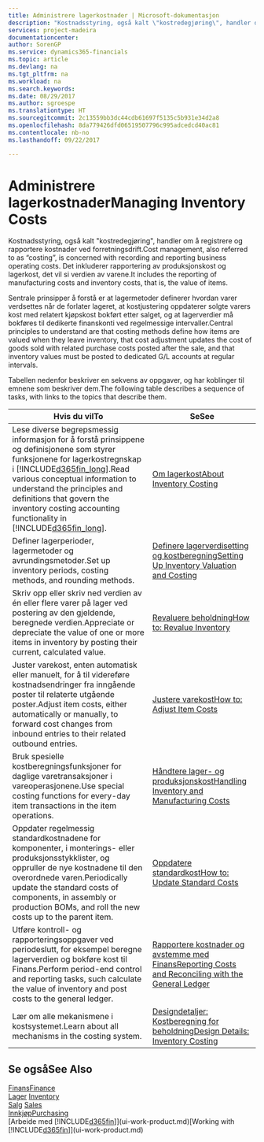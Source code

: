 ```yaml
---
title: Administrere lagerkostnader | Microsoft-dokumentasjon
description: "Kostnadsstyring, også kalt \"kostredegjøring\", handler om å registrere og rapportere kostnader ved forretningsdrift. Det inkluderer rapportering av produksjonskost og lagerkost, det vil si verdien av varene."
services: project-madeira
documentationcenter: 
author: SorenGP
ms.service: dynamics365-financials
ms.topic: article
ms.devlang: na
ms.tgt_pltfrm: na
ms.workload: na
ms.search.keywords: 
ms.date: 08/29/2017
ms.author: sgroespe
ms.translationtype: HT
ms.sourcegitcommit: 2c13559bb3dc44cdb61697f5135c5b931e34d2a8
ms.openlocfilehash: 8da779426dfd06519507796c995adcedcd40ac81
ms.contentlocale: nb-no
ms.lasthandoff: 09/22/2017

---
```

# <a name="managing-inventory-costs"></a><span data-ttu-id="53840-104">Administrere lagerkostnader</span><span class="sxs-lookup"><span data-stu-id="53840-104">Managing Inventory Costs</span></span>
<span data-ttu-id="53840-105">Kostnadsstyring, også kalt "kostredegjøring", handler om å registrere og rapportere kostnader ved forretningsdrift.</span><span class="sxs-lookup"><span data-stu-id="53840-105">Cost management, also referred to as “costing”, is concerned with recording and reporting business operating costs.</span></span> <span data-ttu-id="53840-106">Det inkluderer rapportering av produksjonskost og lagerkost, det vil si verdien av varene.</span><span class="sxs-lookup"><span data-stu-id="53840-106">It includes the reporting of manufacturing costs and inventory costs, that is, the value of items.</span></span>   

<span data-ttu-id="53840-107">Sentrale prinsipper å forstå er at lagermetoder definerer hvordan varer verdsettes når de forlater lageret, at kostjustering oppdaterer solgte varers kost med relatert kjøpskost bokført etter salget, og at lagerverdier må bokføres til dedikerte finanskonti ved regelmessige intervaller.</span><span class="sxs-lookup"><span data-stu-id="53840-107">Central principles to understand are that costing methods define how items are valued when they leave inventory, that cost adjustment updates the cost of goods sold with related purchase costs posted after the sale, and that inventory values must be posted to dedicated G/L accounts at regular intervals.</span></span>

<span data-ttu-id="53840-108">Tabellen nedenfor beskriver en sekvens av oppgaver, og har koblinger til emnene som beskriver dem.</span><span class="sxs-lookup"><span data-stu-id="53840-108">The following table describes a sequence of tasks, with links to the topics that describe them.</span></span>

|<span data-ttu-id="53840-109">**Hvis du vil**</span><span class="sxs-lookup"><span data-stu-id="53840-109">**To**</span></span>|<span data-ttu-id="53840-110">**Se**</span><span class="sxs-lookup"><span data-stu-id="53840-110">**See**</span></span>|  
|------------|-------------|  
|<span data-ttu-id="53840-111">Lese diverse begrepsmessig informasjon for å forstå prinsippene og definisjonene som styrer funksjonene for lagerkostregnskap i [!INCLUDE[d365fin_long](includes/d365fin_long_md.md)].</span><span class="sxs-lookup"><span data-stu-id="53840-111">Read various conceptual information to understand the principles and definitions that govern the inventory costing accounting functionality in [!INCLUDE[d365fin_long](includes/d365fin_long_md.md)].</span></span>|[<span data-ttu-id="53840-112">Om lagerkost</span><span class="sxs-lookup"><span data-stu-id="53840-112">About Inventory Costing</span></span>](finance-learn-about-costing.md)|  
|<span data-ttu-id="53840-113">Definer lagerperioder, lagermetoder og avrundingsmetoder.</span><span class="sxs-lookup"><span data-stu-id="53840-113">Set up inventory periods, costing methods, and rounding methods.</span></span>|[<span data-ttu-id="53840-114">Definere lagerverdisetting og kostberegning</span><span class="sxs-lookup"><span data-stu-id="53840-114">Setting Up Inventory Valuation and Costing</span></span>](finance-set-up-inventory-valuation-and-costing.md)|
|<span data-ttu-id="53840-115">Skriv opp eller skriv ned verdien av én eller flere varer på lager ved postering av den gjeldende, beregnede verdien.</span><span class="sxs-lookup"><span data-stu-id="53840-115">Appreciate or depreciate the value of one or more items in inventory by posting their current, calculated value.</span></span>|[<span data-ttu-id="53840-116">Revaluere beholdning</span><span class="sxs-lookup"><span data-stu-id="53840-116">How to: Revalue Inventory</span></span>](inventory-how-revalue-inventory.md)|
|<span data-ttu-id="53840-117">Juster varekost, enten automatisk eller manuelt, for å til videreføre kostnadsendringer fra inngående poster til relaterte utgående poster.</span><span class="sxs-lookup"><span data-stu-id="53840-117">Adjust item costs, either automatically or manually, to forward cost changes from inbound entries to their related outbound entries.</span></span>|[<span data-ttu-id="53840-118">Justere varekost</span><span class="sxs-lookup"><span data-stu-id="53840-118">How to: Adjust Item Costs</span></span>](inventory-how-adjust-item-costs.md)|
|<span data-ttu-id="53840-119">Bruk spesielle kostberegningsfunksjoner for daglige varetransaksjoner i vareoperasjonene.</span><span class="sxs-lookup"><span data-stu-id="53840-119">Use special costing functions for every-day item transactions in the item operations.</span></span>|[<span data-ttu-id="53840-120">Håndtere lager- og produksjonskost</span><span class="sxs-lookup"><span data-stu-id="53840-120">Handling Inventory and Manufacturing Costs</span></span>](finance-handle-inventory-and-manufacturing-costs.md)|  
|<span data-ttu-id="53840-121">Oppdater regelmessig standardkostnadene for komponenter, i monterings- eller produksjonsstykklister, og oppruller de nye kostnadene til den overordnede varen.</span><span class="sxs-lookup"><span data-stu-id="53840-121">Periodically update the standard costs of components, in assembly or production BOMs, and roll the new costs up to the parent item.</span></span>|[<span data-ttu-id="53840-122">Oppdatere standardkost</span><span class="sxs-lookup"><span data-stu-id="53840-122">How to: Update Standard Costs</span></span>](finance-how-to-update-standard-costs.md)|
|<span data-ttu-id="53840-123">Utføre kontroll- og rapporteringsoppgaver ved periodeslutt, for eksempel beregne lagerverdien og bokføre kost til Finans.</span><span class="sxs-lookup"><span data-stu-id="53840-123">Perform period-end control and reporting tasks, such calculate the value of inventory and post costs to the general ledger.</span></span>|[<span data-ttu-id="53840-124">Rapportere kostnader og avstemme med Finans</span><span class="sxs-lookup"><span data-stu-id="53840-124">Reporting Costs and Reconciling with the General Ledger</span></span>](finance-report-costs-and-reconcile-with-the-general-ledger.md)|  
|<span data-ttu-id="53840-125">Lær om alle mekanismene i kostsystemet.</span><span class="sxs-lookup"><span data-stu-id="53840-125">Learn about all mechanisms in the costing system.</span></span>|[<span data-ttu-id="53840-126">Designdetaljer: Kostberegning for beholdning</span><span class="sxs-lookup"><span data-stu-id="53840-126">Design Details: Inventory Costing</span></span>](design-details-inventory-costing.md)|  

## <a name="see-also"></a><span data-ttu-id="53840-127">Se også</span><span class="sxs-lookup"><span data-stu-id="53840-127">See Also</span></span>  
 [<span data-ttu-id="53840-128">Finans</span><span class="sxs-lookup"><span data-stu-id="53840-128">Finance</span></span>](finance.md)  
 <span data-ttu-id="53840-129">[Lager](inventory-manage-inventory.md) </span><span class="sxs-lookup"><span data-stu-id="53840-129">[Inventory](inventory-manage-inventory.md) </span></span>  
 <span data-ttu-id="53840-130">[Salg](sales-manage-sales.md) </span><span class="sxs-lookup"><span data-stu-id="53840-130">[Sales](sales-manage-sales.md) </span></span>  
 [<span data-ttu-id="53840-131">Innkjøp</span><span class="sxs-lookup"><span data-stu-id="53840-131">Purchasing</span></span>](purchasing-manage-purchasing.md)  
 <span data-ttu-id="53840-132">[Arbeide med [!INCLUDE[d365fin](includes/d365fin_md.md)]](ui-work-product.md)</span><span class="sxs-lookup"><span data-stu-id="53840-132">[Working with [!INCLUDE[d365fin](includes/d365fin_md.md)]](ui-work-product.md)</span></span>

